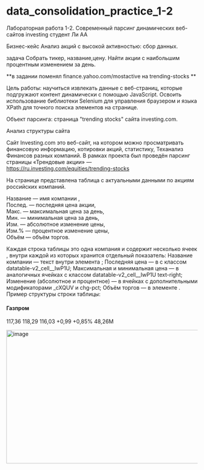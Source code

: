 # data_consolidation_practice_1-2


Лабораторная работа 1-2. Современный парсинг динамических веб-сайтов investing
студент Ли АА

Бизнес-кейс Анализ акций с высокой активностью: сбор данных.

задача Собрать тикер, название,цену. Найти акции с наибольшим процентным изменением за день.

**в задании поменял finance.yahoo.com/mostactive на trending-stocks **

Цель работы: научиться извлекать данные с веб-страниц, которые подгружают контент динамически с помощью JavaScript. Освоить использование библиотеки Selenium для управления браузером и языка XPath для точного поиска элементов на странице.

Объект парсинга: страница "trending stocks" сайта investing.com.

Анализ структуры сайта

Сайт Investing.com это веб-сайт, на котором можно просматривать финансовую информацию, котировки акций, статистику, Теханализ Финансов разных компаний. В рамках проекта был проведён парсинг страницы «Трендовые акции» — https://ru.investing.com/equities/trending-stocks

На странице представлена таблица с актуальными данными по акциям российских компаний. 

Название — имя компании ,<br>
Послед. — последняя цена акции,<br>
Макс. — максимальная цена за день,<br>
Мин. — минимальная цена за день,<br>
Изм. — абсолютное изменение цены,<br>
Изм.% — процентное изменение цены,<br>
Объём — объём торгов.<br>

Каждая строка таблицы <tr> это одна компания и содержит несколько ячеек <td>, внутри каждой из которых хранится отдельный показатель:
Название компании — текст внутри элемента <span class="block overflow-hidden text-ellipsis whitespace-nowrap">; Последняя цена — в <td> с классом datatable-v2_cell__IwP1U; Максимальная и минимальная цена — в аналогичных ячейках с классом datatable-v2_cell__IwP1U text-right; Изменение (абсолютное и процентное) — в ячейках с дополнительными модификаторами _cXQUV и chg-pct; Объём торгов — в элементе <td data-test="volume-cell">. Пример структуры строки таблицы: <tr> <td> <div> <a> <h4> <span class="block overflow-hidden text-ellipsis whitespace-nowrap" dir="ltr">Газпром</span> </h4> </a> </div> </td> <td class="datatable-v2_cell__IwP1U dynamic-table-v2_col-other__zNU4A text-right rtl:text-right"> <span>117,36</span> </td> <td class="datatable-v2_cell__IwP1U dynamic-table-v2_col-other__zNU4A text-right rtl:text-right"> 118,29 </td> <td class="datatable-v2_cell__IwP1U dynamic-table-v2_col-other__zNU4A text-right rtl:text-right"> 116,03 </td> <td class="datatable-v2_cell__IwP1U datatable-v2_cell__lyyET datatable-v2_cell__bold__cXQUV text-right font-bold rtl:text-right" dir="ltr"> +0,99 </td> <td class="datatable-v2_cell__IwP1U datatable-v2_cell__bold__cXQUV dynamic-table-v2_col-other__zNU4A text-right font-bold rtl:text-right" dir="ltr"> +0,85% </td> <td class="datatable-v2_cell__IwP1U dynamic-table-v2_col-other__zNU4A text-right" data-test="volume-cell"> 48,26M </td> </tr>


<img width="1885" height="352" alt="image" src="https://github.com/user-attachments/assets/470c1f29-82a4-4b38-84ba-25e9ae3bc5f1" />
